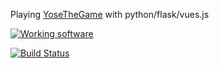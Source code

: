 Playing [YoseTheGame](http://yosethegame.com) with python/flask/vues.js

[![Working software](https://img.shields.io/badge/yose-50-brightgreen.svg)](https://yose-python.herokuapp.com/)

[![Build Status](https://travis-ci.org/ericminio/yose-python.svg?branch=master)](https://travis-ci.org/ericminio/yose-python)

